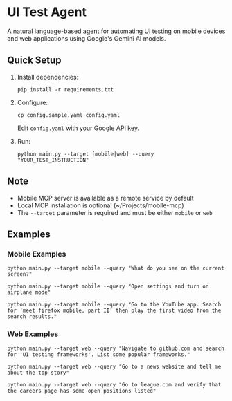 # UI Test Agent

A natural language-based agent for automating UI testing on mobile devices and web applications using Google's Gemini AI models.

## Quick Setup

1. Install dependencies:
   ```
   pip install -r requirements.txt
   ```

2. Configure:
   ```
   cp config.sample.yaml config.yaml
   ```
   Edit `config.yaml` with your Google API key.

3. Run:
   ```
   python main.py --target [mobile|web] --query "YOUR_TEST_INSTRUCTION"
   ```

## Note
- Mobile MCP server is available as a remote service by default
- Local MCP installation is optional (~/Projects/mobile-mcp)
- The `--target` parameter is required and must be either `mobile` or `web`

## Examples

### Mobile Examples
```
python main.py --target mobile --query "What do you see on the current screen?"

python main.py --target mobile --query "Open settings and turn on airplane mode"

python main.py --target mobile --query "Go to the YouTube app. Search for 'meet firefox mobile, part II' then play the first video from the search results."
```

### Web Examples
```
python main.py --target web --query "Navigate to github.com and search for 'UI testing frameworks'. List some popular frameworks."

python main.py --target web --query "Go to a news website and tell me about the top story"

python main.py --target web --query "Go to league.com and verify that the careers page has some open positions listed"
```
